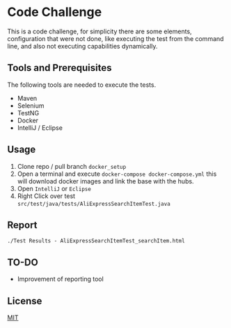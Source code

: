 # Code Challenge

This is a code challenge, for simplicity there are some elements, configuration that were not done, like executing the test from the command line, and also not executing capabilities dynamically.

## Tools and Prerequisites
The following tools are needed to execute the tests.
- Maven
- Selenium
- TestNG
- Docker
- IntelliJ / Eclipse

## Usage

1. Clone repo / pull branch `docker_setup`
2. Open a terminal and execute `docker-compose docker-compose.yml` this will download docker images and link the base with the hubs.
3. Open `IntelliJ` or `Eclipse`
4. Right Click over test `src/test/java/tests/AliExpressSearchItemTest.java`

## Report
`./Test Results - AliExpressSearchItemTest_searchItem.html`

## TO-DO
* Improvement of reporting tool
## License
[MIT](https://choosealicense.com/licenses/mit/)
